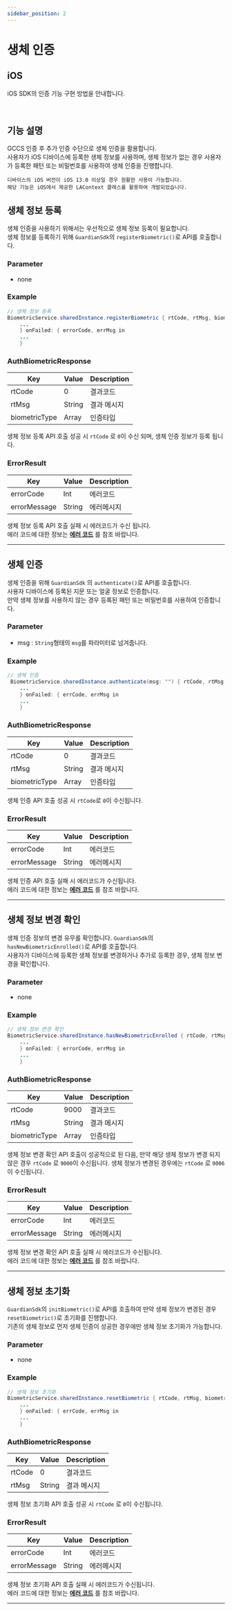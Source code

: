 ```yaml
---
sidebar_position: 2
---
```

# 생체 인증

## iOS
iOS SDK의 인증 기능 구현 방법을 안내합니다.

<br/>

## 기능 설명
GCCS 인증 후 추가 인증 수단으로 생체 인증을 활용합니다.  
사용자가 iOS 디바이스에 등록한 생체 정보를 사용하며, 생체 정보가 없는 경우 사용자가 등록한 패턴 또는 비밀번호를 사용하여 생체 인증을 진행합니다.

```
디바이스의 iOS 버전이 iOS 13.0 이상일 경우 원활한 사용이 가능합니다. 
해당 기능은 iOS에서 제공한 LAContext 클래스를 활용하여 개발되었습니다.
```

## 생체 정보 등록
생체 인증을 사용하기 위해서는 우선적으로 생체 정보 등록이 필요합니다.   
생체 정보를 등록하기 위해 `GuardianSdk`의 `registerBiometric()`로 API를 호출합니다.   

### Parameter
- none

### Example
```java
// 생체 정보 등록
BiometricService.sharedInstance.registerBiometric { rtCode, rtMsg, biometricType in
    ...
    } onFailed: { errorCode, errMsg in
    ...
    }
```

### AuthBiometricResponse
|Key|Value|Description|
|------|---|---|
|rtCode|0|결과코드|
|rtMsg|String|결과 메시지|
|biometricType|Array|인증타입|

생체 정보 등록 API 호출 성공 시 `rtCode` 로 `0`이 수신 되며, 생체 인증 정보가 등록 됩니다.

### ErrorResult
|Key|Value|Description|
|------|---|---|
|errorCode|Int|에러코드|
|errorMessage|String|에러메시지|

생체 정보 등록 API 호출 실패 시 에러코드가 수신 됩니다.   
에러 코드에 대한 정보는 **[에러 코드](http://developers.fnsvalue.co.kr/docs/auth/errorcode)** 를 참조 바랍니다.

---

## 생체 인증
생체 인증을 위해 `GuardianSdk` 의 `authenticate()`로 API를 호출합니다.   
사용자 디바이스에 등록된 지문 또는 얼굴 정보로 인증합니다.  
만약 생체 정보를 사용하지 않는 경우 등록된 패턴 또는 비밀번호를 사용하여 인증합니다.

### Parameter
- msg : `String`형태의 `msg`를 파라미터로 넘겨줍니다.

### Example
```java
// 생체 인증
 BiometricService.sharedInstance.authenticate(msg: "") { rtCode, rtMsg, biometricType in
    ...
    } onFailed: { errCode, errMsg in
    ...
    }
```

### AuthBiometricResponse
|Key|Value|Description|
|------|---|---|
|rtCode|0|결과코드|
|rtMsg|String|결과 메시지|
|biometricType|Array|인증타입|

생체 인증 API 호출 성공 시 `rtCode`로 `0`이 수신됩니다.

### ErrorResult
|Key|Value|Description|
|------|---|---|
|errorCode|Int|에러코드|
|errorMessage|String|에러메시지|

생체 인증 API 호출 실패 시 에러코드가 수신됩니다.   
에러 코드에 대한 정보는 **[에러 코드](https://developers.fnsvalue.co.kr/docs/auth/errorcode#생체-인증-관련-에러)** 를 참조 바랍니다.

---

## 생체 정보 변경 확인
생체 인증 정보의 변경 유무를 확인합니다. `GuardianSdk`의 `hasNewBiometricEnrolled()`로 API를 호출합니다.  
사용자가 디바이스에 등록한 생체 정보를 변경하거나 추가로 등록한 경우, 생체 정보 변경을 확인합니다.

### Parameter
- none

### Example
```java
// 생체 정보 변경 확인
BiometricService.sharedInstance.hasNewBiometricEnrolled { rtCode, rtMsg, biometricType in
    ...
    } onFailed: { errorCode, errMsg in
    ...
    }
```

### AuthBiometricResponse
|Key|Value|Description|
|------|---|---|
|rtCode|9000|결과코드|
|rtMsg|String|결과 메시지|
|biometricType|Array|인증타입|

생체 정보 변경 확인 API 호출이 성공적으로 된 다음, 만약 해당 생체 정보가 변경 되지 않은 경우 `rtCode` 로 `9000`이 수신됩니다.
생체 정보가 변경된 경우에는 `rtCode` 로 `9006`이 수신됩니다.

### ErrorResult
|Key|Value|Description|
|------|---|---|
|errorCode|Int|에러코드|
|errorMessage|String|에러메시지|

생체 정보 변경 확인 API 호출 실패 시 에러코드가 수신됩니다.   
에러 코드에 대한 정보는 **[에러 코드](https://developers.fnsvalue.co.kr/docs/auth/errorcode#생체-인증-관련-에러)** 를 참조 바랍니다.

---

## 생체 정보 초기화
`GuardianSdk`의 `initBiometric()`로 API를 호출하여 만약 생체 정보가 변경된 경우 `resetBiometric()`로 초기화를 진행합니다.    
기존의 생체 정보로 먼저 생체 인증이 성공한 경우에만 생체 정보 초기화가 가능합니다.

### Parameter
- none

### Example
```java
// 생체 정보 초기화
BiometricService.sharedInstance.resetBiometric { rtCode, rtMsg, biometricType in
    ...
    } onFailed: { errCode, errMsg in
    ...
    }
```

### AuthBiometricResponse
|Key|Value|Description|
|------|---|---|
|rtCode|0|결과코드|
|rtMsg|String|결과 메시지|

생체 정보 초기화 API 호출 성공 시 `rtCode` 로 `0`이 수신됩니다.

### ErrorResult
|Key|Value|Description|
|------|---|---|
|errorCode|Int|에러코드|
|errorMessage|String|에러메시지|

생체 정보 초기화 API 호출 실패 시 에러코드가 수신됩니다.   
에러 코드에 대한 정보는 **[에러 코드](https://developers.fnsvalue.co.kr/docs/auth/errorcode#생체-인증-관련-에러)** 를 참조 바랍니다.

---